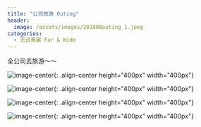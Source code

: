 ```yaml
---
title: "公司旅游 Outing"
header:
  image: /assets/images/201808outing_1.jpeg
categories:
  - 无远弗届 Far & Wide
---
```


全公司去旅游～～

![image-center](http://jackie9.github.io/assets/images/201808outing_1.jpeg){: .align-center height="400px" width="400px"}

![image-center](http://jackie9.github.io/assets/images/201808outing_2.jpg){: .align-center height="400px" width="400px"}

![image-center](http://jackie9.github.io/assets/images/201808outing_3.jpg){: .align-center height="400px" width="400px"}

![image-center](http://jackie9.github.io/assets/images/201808outing_4.jpeg){: .align-center height="400px" width="400px"}

